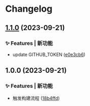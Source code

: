 # Changelog

## [1.1.0](https://github.com/UzumakiHan/unocss-postcss-webpack-plugin/compare/v1.0.0...v1.1.0) (2023-09-21)


### ✨ Features | 新功能

* update GITHUB_TOKEN ([e0e3cb6](https://github.com/UzumakiHan/unocss-postcss-webpack-plugin/commit/e0e3cb63ac111f43bb4439748be161369b29ef95))

## 1.0.0 (2023-09-21)


### ✨ Features | 新功能

* 触发构建流程 ([18b4ffd](https://github.com/UzumakiHan/unocss-postcss-webpack-plugin/commit/18b4ffdc03ced6a2fa82e2e17bcd7601df08036e))

